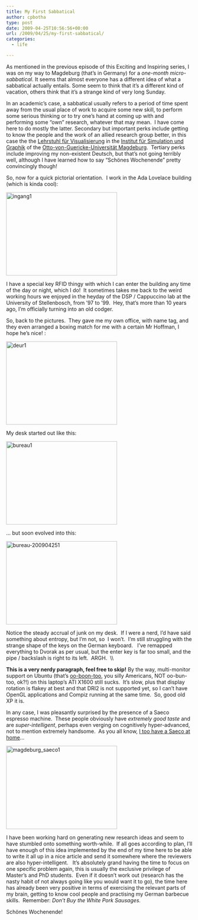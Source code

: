 ```yaml
---
title: My First Sabbatical
author: cpbotha
type: post
date: 2009-04-25T10:56:56+00:00
url: /2009/04/25/my-first-sabbatical/
categories:
  - life

---
```

As mentioned in the previous episode of this Exciting and Inspiring series, I was on my way to Magdeburg (that&#8217;s in Germany) for a _one-month micro-sabbatical_. It seems that almost everyone has a different idea of what a sabbatical actually entails. Some seem to think that it&#8217;s a different kind of vacation, others think that it&#8217;s a strange kind of very long Sunday.

In an academic&#8217;s case, a sabbatical usually refers to a period of time spent away from the usual place of work to acquire some new skill, to perform some serious thinking or to try one&#8217;s hand at coming up with and performing some &#8220;own&#8221; research, whatever that may mean.  I have come here to do mostly the latter. Secondary but important perks include getting to know the people and the work of an allied research group better, in this case the the [Lehrstuhl für Visualisierung][1] in the [Institut für Simulation und Graphik][2] of the [Otto-von-Guericke-Universität Magdeburg][3].  Tertiary perks include improving my non-existent Deutsch, but that&#8217;s not going terribly well, although I have learned how to say &#8220;Schönes Wochenende&#8221; pretty convincingly though!

So, now for a quick pictorial orientation.  I work in the Ada Lovelace building (which is kinda cool):

<a rel="lightbox" href="http://cpbotha.net/wp-content/uploads/2009/04/ingang1.jpg" data-rel="lightbox-image-0" data-rl_title="" data-rl_caption="" title=""><img data-attachment-id="487" data-permalink="https://cpbotha.net/2009/04/25/my-first-sabbatical/ingang1/" data-orig-file="https://cpbotha.net/wp-content/uploads/2009/04/ingang1.jpg" data-orig-size="1024,768" data-comments-opened="1" data-image-meta="{&quot;aperture&quot;:&quot;3.2&quot;,&quot;credit&quot;:&quot;&quot;,&quot;camera&quot;:&quot;E71&quot;,&quot;caption&quot;:&quot;&quot;,&quot;created_timestamp&quot;:&quot;1239889797&quot;,&quot;copyright&quot;:&quot;&quot;,&quot;focal_length&quot;:&quot;4.9&quot;,&quot;iso&quot;:&quot;0&quot;,&quot;shutter_speed&quot;:&quot;0&quot;,&quot;title&quot;:&quot;&quot;}" data-image-title="ingang1" data-image-description="" data-medium-file="https://cpbotha.net/wp-content/uploads/2009/04/ingang1-300x225.jpg" data-large-file="https://cpbotha.net/wp-content/uploads/2009/04/ingang1.jpg" class="alignnone size-medium wp-image-487" title="ingang1" src="http://cpbotha.net/wp-content/uploads/2009/04/ingang1-300x225.jpg" alt="ingang1" width="300" height="225" srcset="https://cpbotha.net/wp-content/uploads/2009/04/ingang1-300x225.jpg 300w, https://cpbotha.net/wp-content/uploads/2009/04/ingang1.jpg 1024w" sizes="(max-width: 300px) 85vw, 300px" /></a>

I have a special key RFID thingy with which I can enter the building any time of the day or night, which I do!  It sometimes takes me back to the weird working hours we enjoyed in the heyday of the DSP / Cappuccino lab at the University of Stellenbosch, from &#8217;97 to &#8217;99.  Hey, that&#8217;s more than 10 years ago, I&#8217;m officially turning into an old codger.

So, back to the pictures.  They gave me my own office, with name tag, and they even arranged a boxing match for me with a certain Mr Hoffman, I hope he&#8217;s nice! :

<a href="http://cpbotha.net/wp-content/uploads/2009/04/deur1.jpg" data-rel="lightbox-image-1" data-rl_title="" data-rl_caption="" title=""><img data-attachment-id="486" data-permalink="https://cpbotha.net/2009/04/25/my-first-sabbatical/deur1/" data-orig-file="https://cpbotha.net/wp-content/uploads/2009/04/deur1.jpg" data-orig-size="1024,768" data-comments-opened="1" data-image-meta="{&quot;aperture&quot;:&quot;3.2&quot;,&quot;credit&quot;:&quot;&quot;,&quot;camera&quot;:&quot;E71&quot;,&quot;caption&quot;:&quot;&quot;,&quot;created_timestamp&quot;:&quot;1239801649&quot;,&quot;copyright&quot;:&quot;&quot;,&quot;focal_length&quot;:&quot;4.9&quot;,&quot;iso&quot;:&quot;0&quot;,&quot;shutter_speed&quot;:&quot;0&quot;,&quot;title&quot;:&quot;&quot;}" data-image-title="deur1" data-image-description="" data-medium-file="https://cpbotha.net/wp-content/uploads/2009/04/deur1-300x225.jpg" data-large-file="https://cpbotha.net/wp-content/uploads/2009/04/deur1.jpg" class="alignnone size-medium wp-image-486" title="deur1" src="http://cpbotha.net/wp-content/uploads/2009/04/deur1-300x225.jpg" alt="deur1" width="300" height="225" srcset="https://cpbotha.net/wp-content/uploads/2009/04/deur1-300x225.jpg 300w, https://cpbotha.net/wp-content/uploads/2009/04/deur1.jpg 1024w" sizes="(max-width: 300px) 85vw, 300px" /></a>

My desk started out like this:

<a href="http://cpbotha.net/wp-content/uploads/2009/04/bureau1.jpg" data-rel="lightbox-image-2" data-rl_title="" data-rl_caption="" title=""><img data-attachment-id="485" data-permalink="https://cpbotha.net/2009/04/25/my-first-sabbatical/bureau1/" data-orig-file="https://cpbotha.net/wp-content/uploads/2009/04/bureau1.jpg" data-orig-size="1024,768" data-comments-opened="1" data-image-meta="{&quot;aperture&quot;:&quot;3.2&quot;,&quot;credit&quot;:&quot;&quot;,&quot;camera&quot;:&quot;E71&quot;,&quot;caption&quot;:&quot;&quot;,&quot;created_timestamp&quot;:&quot;1239837698&quot;,&quot;copyright&quot;:&quot;&quot;,&quot;focal_length&quot;:&quot;4.9&quot;,&quot;iso&quot;:&quot;0&quot;,&quot;shutter_speed&quot;:&quot;0&quot;,&quot;title&quot;:&quot;&quot;}" data-image-title="bureau1" data-image-description="" data-medium-file="https://cpbotha.net/wp-content/uploads/2009/04/bureau1-300x225.jpg" data-large-file="https://cpbotha.net/wp-content/uploads/2009/04/bureau1.jpg" class="alignnone size-medium wp-image-485" title="bureau1" src="http://cpbotha.net/wp-content/uploads/2009/04/bureau1-300x225.jpg" alt="bureau1" width="300" height="225" srcset="https://cpbotha.net/wp-content/uploads/2009/04/bureau1-300x225.jpg 300w, https://cpbotha.net/wp-content/uploads/2009/04/bureau1.jpg 1024w" sizes="(max-width: 300px) 85vw, 300px" /></a>

&#8230; but soon evolved into this:

<a href="http://cpbotha.net/wp-content/uploads/2009/04/bureau-200904251.jpg" data-rel="lightbox-image-3" data-rl_title="" data-rl_caption="" title=""><img data-attachment-id="484" data-permalink="https://cpbotha.net/2009/04/25/my-first-sabbatical/bureau-200904251/" data-orig-file="https://cpbotha.net/wp-content/uploads/2009/04/bureau-200904251.jpg" data-orig-size="1024,768" data-comments-opened="1" data-image-meta="{&quot;aperture&quot;:&quot;3.2&quot;,&quot;credit&quot;:&quot;&quot;,&quot;camera&quot;:&quot;E71&quot;,&quot;caption&quot;:&quot;&quot;,&quot;created_timestamp&quot;:&quot;1240678164&quot;,&quot;copyright&quot;:&quot;&quot;,&quot;focal_length&quot;:&quot;4.9&quot;,&quot;iso&quot;:&quot;0&quot;,&quot;shutter_speed&quot;:&quot;0&quot;,&quot;title&quot;:&quot;&quot;}" data-image-title="bureau-200904251" data-image-description="" data-medium-file="https://cpbotha.net/wp-content/uploads/2009/04/bureau-200904251-300x225.jpg" data-large-file="https://cpbotha.net/wp-content/uploads/2009/04/bureau-200904251.jpg" class="alignnone size-medium wp-image-484" title="bureau-200904251" src="http://cpbotha.net/wp-content/uploads/2009/04/bureau-200904251-300x225.jpg" alt="bureau-200904251" width="300" height="225" srcset="https://cpbotha.net/wp-content/uploads/2009/04/bureau-200904251-300x225.jpg 300w, https://cpbotha.net/wp-content/uploads/2009/04/bureau-200904251.jpg 1024w" sizes="(max-width: 300px) 85vw, 300px" /></a>

Notice the steady accrual of junk on my desk.  If I were a nerd, I&#8217;d have said something about entropy, but I&#8217;m not, so  I won&#8217;t.  I&#8217;m still struggling with the strange shape of the keys on the German keyboard.   I&#8217;ve remapped everything to Dvorak as per usual, but the enter key is far too small, and the pipe / backslash is right to its left.  ARGH.  \\\

**This is a very nerdy paragraph, feel free to skip!** By the way, multi-monitor support on Ubuntu (that&#8217;s [oo-boon-too][4], you silly Americans, NOT oo-bun-too, ok?!) on this laptop&#8217;s ATI X1600 still sucks.  It&#8217;s slow, plus that display rotation is flakey at best and that DRI2 is not supported yet, so I can&#8217;t have OpenGL applications and Compiz running at the same time.  So, good old XP it is.

In any case, I was pleasantly surprised by the presence of a Saeco espresso machine.  These people obviously have _extremely good taste_ and are _super-intelligent_, perhaps even verging on cognitively hyper-advanced, not to mention extremely handsome.  As you all know, [I too have a Saeco at home][5]&#8230;

<a href="http://cpbotha.net/wp-content/uploads/2009/04/magdeburg_saeco1.jpg" data-rel="lightbox-image-4" data-rl_title="" data-rl_caption="" title=""><img data-attachment-id="483" data-permalink="https://cpbotha.net/2009/04/25/my-first-sabbatical/magdeburg_saeco1/" data-orig-file="https://cpbotha.net/wp-content/uploads/2009/04/magdeburg_saeco1.jpg" data-orig-size="1024,768" data-comments-opened="1" data-image-meta="{&quot;aperture&quot;:&quot;3.2&quot;,&quot;credit&quot;:&quot;&quot;,&quot;camera&quot;:&quot;E71&quot;,&quot;caption&quot;:&quot;&quot;,&quot;created_timestamp&quot;:&quot;1240066957&quot;,&quot;copyright&quot;:&quot;&quot;,&quot;focal_length&quot;:&quot;4.9&quot;,&quot;iso&quot;:&quot;0&quot;,&quot;shutter_speed&quot;:&quot;0&quot;,&quot;title&quot;:&quot;&quot;}" data-image-title="magdeburg_saeco1" data-image-description="" data-medium-file="https://cpbotha.net/wp-content/uploads/2009/04/magdeburg_saeco1-300x225.jpg" data-large-file="https://cpbotha.net/wp-content/uploads/2009/04/magdeburg_saeco1.jpg" class="alignnone size-medium wp-image-483" title="magdeburg_saeco1" src="http://cpbotha.net/wp-content/uploads/2009/04/magdeburg_saeco1-300x225.jpg" alt="magdeburg_saeco1" width="300" height="225" srcset="https://cpbotha.net/wp-content/uploads/2009/04/magdeburg_saeco1-300x225.jpg 300w, https://cpbotha.net/wp-content/uploads/2009/04/magdeburg_saeco1.jpg 1024w" sizes="(max-width: 300px) 85vw, 300px" /></a>

I have been working hard on generating new research ideas and seem to have stumbled onto something worth-while.  If all goes according to plan, I&#8217;ll have enough of this idea implemented by the end of my time here to be able to write it all up in a nice article and send it somewhere where the reviewers are also hyper-intelligent.   It&#8217;s absolutely grand having the time to focus on one specific problem again, this is usually the exclusive privilege of Master&#8217;s and PhD students.  Even if it doesn&#8217;t work out (research has the nasty habit of not always going like you would want it to go), the time here has already been very positive in terms of exercising the relevant parts of my brain, getting to know cool people and practising my German barbecue skills.  Remember: _Don&#8217;t Buy the White Pork Sausages._

Schönes Wochenende!

 [1]: http://wwwisg.cs.uni-magdeburg.de/cvcms/en "website of the vis group at magdeburg"
 [2]: http://isgwww.cs.uni-magdeburg.de/ "Website of the ISG"
 [3]: http://www.uni-magdeburg.de/ovgu.html "Website of the University of Magdeburg"
 [4]: http://dmiessler.com/blog/this-is-how-you-pronounce-ubuntu "How to pronounce Ubuntu correctly and not like a dork."
 [5]: http://cpbotha.net/2007/04/08/infinite-espressos/ "My Saeco posting"
